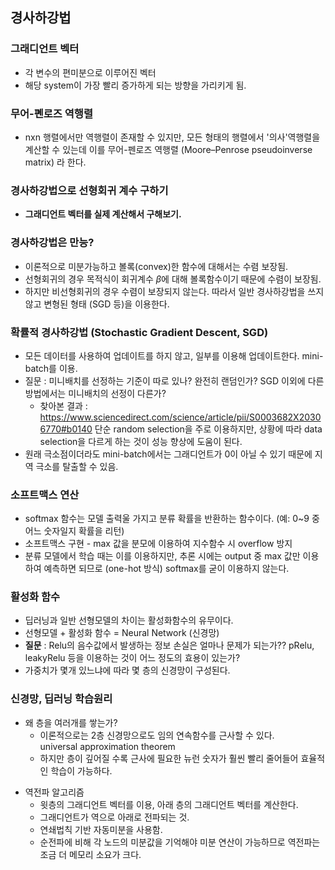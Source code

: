 ## 경사하강법

### 그래디언트 벡터
- 각 변수의 편미분으로 이루어진 벡터 
- 해당 system이 가장 빨리 증가하게 되는 방향을 가리키게 됨. 



### 무어-폔로즈 역행렬
- nxn 행렬에서만 역행렬이 존재할 수 있지만, 모든 형태의 행렬에서 '의사'역행렬을 계산할 수 있는데 이를 무어-펜로즈 역행렬 (Moore–Penrose pseudoinverse matrix) 라 한다.

### 경사하강법으로 선형회귀 계수 구하기
- **그래디언트 벡터를 실제 계산해서 구해보기.**

### 경사하강법은 만능?
- 이론적으로 미분가능하고 볼록(convex)한 함수에 대해서는 수렴 보장됨.
- 선형회귀의 경우 목적식이 회귀계수 $\beta$에 대해 볼록함수이기 때문에 수렴이 보장됨.
- 하지만 비선형회귀의 경우 수렴이 보장되지 않는다. 따라서 일반 경사하강법을 쓰지 않고 변형된 형태 (SGD 등)을 이용한다. 

### 확률적 경사하강법 (Stochastic Gradient Descent, SGD)
- 모든 데이터를 사용하여 업데이트를 하지 않고, 일부를 이용해 업데이트한다. mini-batch를 이용.
- 질문 : 미니배치를 선정하는 기준이 따로 있나? 완전히 랜덤인가? SGD 이외에 다른 방법에서는 미니배치의 선정이 다른가? 
	+ 찾아본 결과 : https://www.sciencedirect.com/science/article/pii/S0003682X20306770#b0140
	  단순 random selection을 주로 이용하지만, 상황에 따라 data selection을 다르게 하는 것이 성능 향상에 도움이 된다. 
- 원래 극소점이더라도 mini-batch에서는 그래디언트가 0이 아닐 수 있기 때문에 지역 극소를 탈출할 수 있음. 

### 소프트맥스 연산
- softmax 함수는 모델 출력울 가지고 분류 확률을 반환하는 함수이다. (예: 0~9 중 어느 숫자일지 확률을 리턴)
- 소프트맥스 구현 - max 값을 분모에 이용하여 지수함수 시 overflow 방지 
- 분류 모델에서 학습 때는 이를 이용하지만, 추론 시에는 output 중 max 값만 이용하여 예측하면 되므로 (one-hot 방식) softmax를 굳이 이용하지 않는다. 

### 활성화 함수
- 딥러닝과 일반 선형모델의 차이는 활성화함수의 유무이다. 
- 선형모델 + 활성화 함수 = Neural Network (신경망)
- **질문** : Relu의 음수값에서 발생하는 정보 손실은 얼마나 문제가 되는가?? pRelu, leakyRelu 등을 이용하는 것이 어느 정도의 효용이 있는가? 
- 가중치가 몇개 있느냐에 따라 몇 층의 신경망이 구성된다. 

### 신경망, 딥러닝 학습원리
+ 왜 층을 여러개를 쌓는가? 
	+ 이론적으로는 2층 신경망으로도 임의 연속함수를 근사할 수 있다.  
	universal approximation theorem  
	+ 하지만 층이 깊어질 수록 근사에 필요한 뉴런 숫자가 훨씬 빨리 줄어들어 효율적인 학습이 가능하다.
- 역전파 알고리즘
	+ 윗층의 그래디언트 벡터를 이용, 아래 층의 그래디언트 벡터를 계산한다. 
	+ 그래디언트가 역으로 아래로 전파되는 것. 
	+ 연쇄법칙 기반 자동미분을 사용함.  
	+ 순전파에 비해 각 노드의 미분값을 기억해야 미분 연산이 가능하므로 역전파는 조금 더 메모리 소요가 크다.